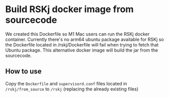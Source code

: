 # Build RSKj docker image from sourcecode

We created this Dockerfile so M1 Mac users can run the RSKj docker container. Currently there's no arm64 ubuntu package available for RSKj so the Dockerfile located in /rskj/Dockerfile will fail when trying to fetch that Ubuntu package. This alternative docker image will build the jar from the sourcecode. 

## How to use
Copy the `Dockerfile` and `supervisord.conf` files located in `/rskj/from_source` to `/rskj` (replacing the already existing files)
